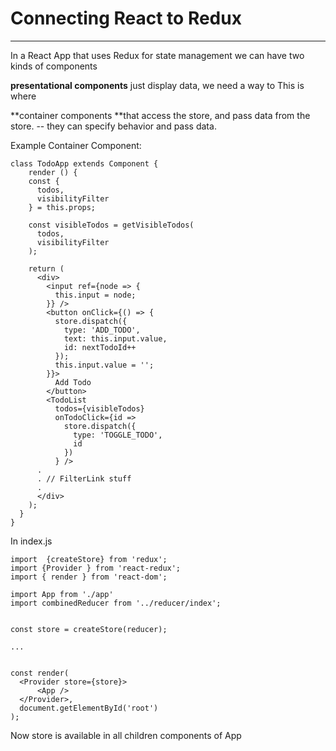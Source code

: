 # Connecting React to Redux

---

In a React App that uses Redux for state management we can have two kinds of components

**presentational components** just display data, we need a way to This is where

**container components **that access the store, and pass data from the store. -- they can specify behavior and pass data.

Example Container Component: 

```
class TodoApp extends Component {
	render () {
    const {
      todos,
      visibilityFilter
    } = this.props;

    const visibleTodos = getVisibleTodos(
      todos,
      visibilityFilter
    );

    return (
      <div>
        <input ref={node => {
          this.input = node;
        }} />
        <button onClick={() => {
          store.dispatch({
            type: 'ADD_TODO',
            text: this.input.value,
            id: nextTodoId++
          });
          this.input.value = '';
        }}>
          Add Todo
        </button>
        <TodoList
          todos={visibleTodos}
          onTodoClick={id =>
            store.dispatch({
              type: 'TOGGLE_TODO',
              id
            })
          } />
      .
      . // FilterLink stuff
      .
      </div>
    );
  }
}
```

In index.js

```
import  {createStore} from 'redux'; 
import {Provider } from 'react-redux';
import { render } from 'react-dom';

import App from './app'
import combinedReducer from '../reducer/index';


const store = createStore(reducer);

... 


const render(
  <Provider store={store}>
      <App />
  </Provider>,
  document.getElementById('root')
);
```

Now store is available in all children components of App

